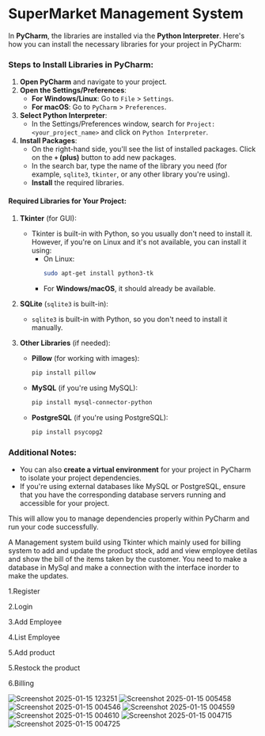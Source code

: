 # SuperMarket Management System
In **PyCharm**, the libraries are installed via the **Python Interpreter**. Here's how you can install the necessary libraries for your project in PyCharm:

### Steps to Install Libraries in PyCharm:
1. **Open PyCharm** and navigate to your project.
2. **Open the Settings/Preferences**:
   - **For Windows/Linux**: Go to `File` > `Settings`.
   - **For macOS**: Go to `PyCharm` > `Preferences`.
3. **Select Python Interpreter**:
   - In the Settings/Preferences window, search for `Project: <your_project_name>` and click on `Python Interpreter`.
4. **Install Packages**:
   - On the right-hand side, you'll see the list of installed packages. Click on the **`+` (plus)** button to add new packages.
   - In the search bar, type the name of the library you need (for example, `sqlite3`, `tkinter`, or any other library you're using).
   - **Install** the required libraries.

#### Required Libraries for Your Project:
1. **Tkinter** (for GUI):
   - Tkinter is built-in with Python, so you usually don't need to install it. However, if you're on Linux and it's not available, you can install it using:
     - On Linux:
       ```bash
       sudo apt-get install python3-tk
       ```
     - For **Windows/macOS**, it should already be available.

2. **SQLite** (`sqlite3` is built-in):
   - `sqlite3` is built-in with Python, so you don't need to install it manually.

3. **Other Libraries** (if needed):
   - **Pillow** (for working with images):
     ```bash
     pip install pillow
     ```
   - **MySQL** (if you're using MySQL):
     ```bash
     pip install mysql-connector-python
     ```
   - **PostgreSQL** (if you're using PostgreSQL):
     ```bash
     pip install psycopg2
     ```

### Additional Notes:
- You can also **create a virtual environment** for your project in PyCharm to isolate your project dependencies.
- If you're using external databases like MySQL or PostgreSQL, ensure that you have the corresponding database servers running and accessible for your project.

This will allow you to manage dependencies properly within PyCharm and run your code successfully.

A Management system build using Tkinter which mainly used for billing system to add and update the product stock, add and view employee detilas and show the bill of the items taken by the customer. You need to make a database in MySql and make a connection with the interface inorder to make the updates.

1.Register 

2.Login 

3.Add Employee

4.List Employee

5.Add product

5.Restock the product

6.Billing

![Screenshot 2025-01-15 123251](https://github.com/user-attachments/assets/c8c76b01-8533-4bc2-b9dc-7b7e47537e40)
![Screenshot 2025-01-15 005458](https://github.com/user-attachments/assets/6b75b6bf-7bc4-4b05-9c19-20fe400eecc3)
![Screenshot 2025-01-15 004546](https://github.com/user-attachments/assets/00b7178d-47ca-4f59-bffa-132c3ce37e4b)
![Screenshot 2025-01-15 004559](https://github.com/user-attachments/assets/c5e9686b-ca51-40ab-a4d0-fe6f452855c2)
![Screenshot 2025-01-15 004610](https://github.com/user-attachments/assets/06a917fe-795a-4c9b-81db-4845a3a15ff7)
![Screenshot 2025-01-15 004715](https://github.com/user-attachments/assets/ee8c3846-a3d3-456d-be0c-c305b6d8bf1c)
![Screenshot 2025-01-15 004725](https://github.com/user-attachments/assets/1d0f6fd6-aa0a-439f-8615-d57fa5655208)



